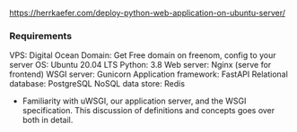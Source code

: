 https://herrkaefer.com/deploy-python-web-application-on-ubuntu-server/

### Requirements

VPS: Digital Ocean
Domain: Get Free domain on freenom, config to your server
OS: Ubuntu 20.04 LTS
Python: 3.8
Web server: Nginx (serve for frontend)
WSGI server: Gunicorn
Application framework: FastAPI
Relational database: PostgreSQL
NoSQL data store: Redis

- Familiarity with uWSGI, our application server, and the WSGI specification. This
 discussion of definitions and concepts goes over both in detail.


